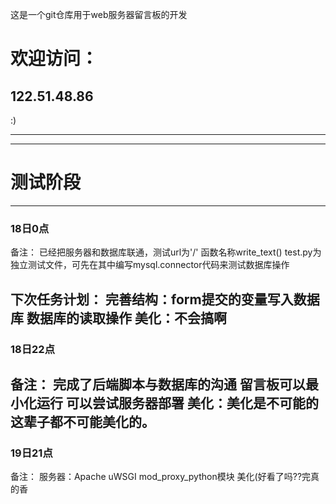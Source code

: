 这是一个git仓库用于web服务器留言板的开发

# 欢迎访问：
## 122.51.48.86
:)

---
---
# 测试阶段
---
### 18日0点 
备注：
已经把服务器和数据库联通，测试url为'/' 函数名称write_text()
test.py为独立测试文件，可先在其中编写mysql.connector代码来测试数据库操作

下次任务计划：
完善结构：form提交的变量写入数据库
	  数据库的读取操作
美化：不会搞啊
---
### 18日22点
备注：
完成了后端脚本与数据库的沟通
留言板可以最小化运行
可以尝试服务器部署
美化：美化是不可能的 这辈子都不可能美化的。
---
### 19日21点
备注：
服务器：Apache uWSGI mod_proxy_python模块
美化(好看了吗??完真的香
